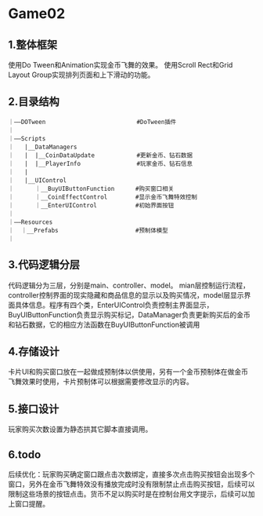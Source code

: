 # Game02

## 1.整体框架
使用Do Tween和Animation实现金币飞舞的效果。
使用Scroll Rect和Grid Layout Group实现排列页面和上下滑动的功能。


## 2.目录结构 
````
｜——DOTween                          #DoTween插件  
｜  
｜——Scripts   
｜   |__DataManagers  
｜   |  |__CoinDataUpdate            #更新金币、钻石数据     
｜   |  |__PlayerInfo                #玩家金币、钻石信息  
｜   |     
｜   |__UIControl    
｜      ｜__BuyUIButtonFunction      #购买窗口相关   
｜      ｜__CoinEffectControl        #显示金币飞舞特效控制  
｜      ｜__EnterUIControl           #初始界面按钮  
｜     
｜——Resources    
｜  ｜__Prefabs                      #预制体模型    
｜
````

## 3.代码逻辑分层

代码逻辑分为三层，分别是main、controller、model。 mian层控制运行流程，controller控制界面的现实隐藏和商品信息的显示以及购买情况，model层显示界面具体信息。程序有四个类，EnterUIControl负责控制主界面显示，BuyUIButtonFunction负责显示购买标记，DataManager负责更新购买后的金币和钻石数据，它的相应方法函数在BuyUIButtonFunction被调用

## 4.存储设计

卡片UI和购买窗口放在一起做成预制体以供使用，另有一个金币预制体在做金币飞舞效果时使用，卡片预制体可以根据需要修改显示的内容。

## 5.接口设计

玩家购买次数设置为静态拱其它脚本直接调用。

## 6.todo

后续优化：玩家购买确定窗口跟点击次数绑定，直接多次点击购买按钮会出现多个窗口，另外在金币飞舞特效没有播放完成时没有限制禁止点击购买按钮，后续可以限制这些场景的按钮点击。货币不足以购买时是在控制台用文字提示，后续可以加上窗口提醒。
